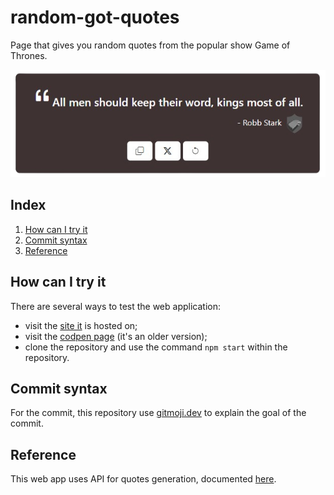 # random-got-quotes
Page that gives you random quotes from the popular show Game of Thrones.

![](/public/readme-img-1.png)

## Index
1. [How can I try it](#how-can-i-try-it)
2. [Commit syntax](#commit-syntax)
3. [Reference](#reference)

## How can I try it
There are several ways to test the web application:
- visit the [site it](https://got-random-quotes.netlify.app/) is hosted on;
- visit the [codpen page](https://codepen.io/devmanfre/pen/wvZZmYV) (it's an older version);
- clone the repository and use the command `npm start` within the repository.

## Commit syntax
For the commit, this repository use [gitmoji.dev](http://www.gitmoji.dev) to explain the goal of the commit. 

## Reference
This web app uses API for quotes generation, documented [here](https://github.com/shevabam/game-of-thrones-quotes-api).
